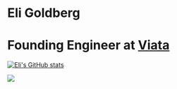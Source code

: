 # Eli Goldberg

# Founding Engineer at [Viata](https://Viata.ai/)

[![Eli's GitHub stats](https://github-readme-stats.vercel.app/api?username=goldbee2&count_private=true&show_icons=true&theme=aura_dark)](https://github.com/goldbee2/)

<img src="https://github-profile-trophy.vercel.app/?username=goldbee2&margin-w=5&theme=radical"/>


<!--
**Goldbee2/Goldbee2** is a ✨ _special_ ✨ repository because its `README.md` (this file) appears on your GitHub profile.

Here are some ideas to get you started:

- 🔭 I’m currently working on ...
- 🌱 I’m currently learning ...
- 👯 I’m looking to collaborate on ...
- 🤔 I’m looking for help with ...
- 💬 Ask me about ...
- 📫 How to reach me: ...
- 😄 Pronouns: ...
- ⚡ Fun fact: ...
-->

